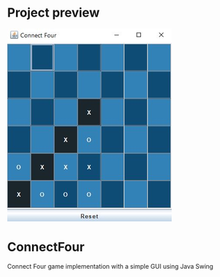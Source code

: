 # Project preview
![](https://github.com/aandreigeorge/Connect4_Desktop/blob/main/Connect4Preview.JPG)

# ConnectFour 
Connect Four game implementation with a simple GUI using Java Swing 
